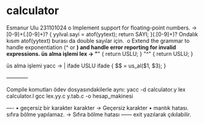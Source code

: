 # calculator
Esmanur Ulu 231101024
o Implement support for floating-point numbers. ->[0-9]+(\.[0-9]+)?    { yylval.sayi = atof(yytext); return SAYI; }(\.[0-9]+)? Ondalık kısım
atof(yytext) burası da double sayılar için.
 o Extend the grammar to handle exponentiation (^ or **) and handle error reporting for 
invalid expressions. üs alma işlemi lex -> "**"                 { return USLU; }
"^"                  { return USLU; } 

üs alma işlemi yacc -> | ifade USLU ifade   { $$ = us_al($1, $3); } 

————

Compile komutları ödev dosyasındakilerle aynı: 
yacc -d calculator.y
lex calculator.l
gcc lex.yy.c y.tab.c -o hesap_makinesi

—-
	•	geçersiz bir karakter karakter → Geçersiz karakter
	•	mantık hatası. sıfıra bölme yapılamaz. → Sıfıra bölme hatası
——
exit yazılarak çıkılabilir.
